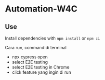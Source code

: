 # Automation-W4C

## Use

Install dependencies with `npm install` or `npm ci`
<!-- 
See scripts in `package.json` to start the local API server and run the tests. The main ones are

- `npm start` - runs the local API server
- `npm run cy:open` - runs Cypress in GUI mode
- `npm test` - starts the local API server and runs Cypress tests against it in headless mode -->

Cara run, command di terminal
- npx cypress open
- select E2E testing
- select E2E testing in Chrome
- click feature yang ingin di run

